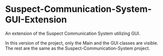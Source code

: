 # Suspect-Communication-System-GUI-Extension
An extension of the Suspect Communication System utilizing GUI.

In this version of the project, only the Main and the GUI classes are visible. The rest are the same as the Suspect-Communication-System project.
